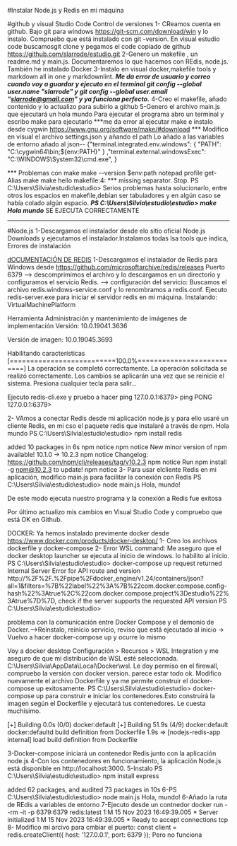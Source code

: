 

#Instalar Node.js y Redis en mi máquina

#github y visual Studio Code Control de versiones
1-  CReamos cuenta en github. Bajo git para windows https://git-scm.com/download/win y lo instalo. Compruebo que está instalado  con git -version. 
En visual estudio code buscamosgit clone y pegamos el code copiado de github
https://github.com/slarrode/estudio.git
2-Genero un makefile , un readme.md y main.js.
 Documentaremos lo que hacemos con REdis, node.js. También he instalado Docker
3-Instalo en visual docker,makefile tools y markdown all in one y markdownlint.
***Me da error de usuario y correo cuando voy a guardar y ejecuto en el terminal git config --global user.name "slarrode"  y git config --global user.email "slarrode@gmail.com" y ya funciona perfecto.***
4-Creo el makefile, añado contenido y lo actualizo para subirlo a github
5-Genero el archivo main.js que ejecutará un hola mundo
Para ejecutar el programa abro un terminal y escribo make para ejecutarlo
***me da error al ejecutar make e instalo desde cygwin 
https://www.gnu.org/software/make/#download  *** Modifico en visual el archivo settings.json y añando el path  Lo añado a las variables de entorno
añado al json-- {"terminal.integrated.env.windows": {
    "PATH": "C:\\cygwin64\\bin;${env:PATH}"
}
,"terminal.external.windowsExec": "C:\\WINDOWS\\System32\\cmd.exe",
}
 
 *** Problemas con make make --version   $env:path notepad profile   get-Alias make 
make hello
makefile:4: *** missing separator.  Stop.
PS C:\Users\Silvia\estudio\estudio>  Serios problemas hasta solucionarlo, entre otros los espacios en makefile,debían ser tabuladores y en algún caso se había colado algún espacio.
***PS C:\Users\Silvia\estudio\estudio> make
Hola mundo***  SE EJECUTA CORRECTAMENTE
***
#Node.js
1-Descargamos el instalador desde elo sitio oficial Node.js Downloads y ejecutamos el instalador.Instalamos todas lsa tools que indica, Errores de instalación

[dOCUMENTACIÓN DE REDIS](https://github.com/redis/redis)
1-Descargamos el instalador de Redis para Windows desde https://github.com/microsoftarchive/redis/releases
Puerto 6379
--> descomprimimos el archivo y lo descargamos en un directorio y configuramos el servicio Redis.
--> configuración del servicio: Buscamos el archivo redis.windows-service.conf y lo renombramos a redis.conf. Ejecuto redis-server.exe para iniciar el servidor redis en mi máquina.
Instalando: VirtualMachinePlatform

Herramienta Administración y mantenimiento de imágenes de implementación
Versión: 10.0.19041.3636

Versión de imagen: 10.0.19045.3693

Habilitando características
[==========================100.0%==========================]
La operación se completó correctamente.
La operación solicitada se realizó correctamente. Los cambios se aplicarán una vez que se reinicie el sistema.
Presiona cualquier tecla para salir...

Ejecuto redis-cli.exe y pruebo a hacer ping
127.0.0.1:6379> ping
PONG
127.0.0.1:6379>

2- VAmos a conectar Redis desde mi aplicación node.js y para ello usaré un cliente Redis, en mi cso el paquete redis que instalaré a través de npm. 
Hola mundo
PS C:\Users\Silvia\estudio\estudio> npm install redis

added 10 packages in 6s
npm notice
npm notice New minor version of npm available! 10.1.0 -> 10.2.3
npm notice Changelog: https://github.com/npm/cli/releases/tag/v10.2.3
npm notice Run npm install -g npm@10.2.3 to update!
npm notice
3- Para usar elcliente Redis en mi aplicación, modifico main.js para facilitar la conexión con Redis
PS C:\Users\Silvia\estudio\estudio> node main.js
Hola, mundo!

De este modo ejecuta nuestro programa y la conexión a Redis fue exitosa

Por último actualizo mis cambios en Visual Studio Code y compruebo que está OK en Github.

DOCKER: Ya hemos instalado previmente docker desde https://www.docker.com/products/docker-desktop/
1- Creo los archivos dockerfile y docker-compose
2- Error WSL command: Me aseguro que el docker desktop launcher se ejecuta al inicio de windows. lo habilito al inicio. 
PS C:\Users\Silvia\estudio\estudio> docker-compose up
request returned Internal Server Error for API route and version http://%2F%2F.%2Fpipe%2Fdocker_engine/v1.24/containers/json?all=1&filters=%7B%22label%22%3A%7B%22com.docker.compose.config-hash%22%3Atrue%2C%22com.docker.compose.project%3Destudio%22%3Atrue%7D%7D, check if the server supports the requested API version
PS C:\Users\Silvia\estudio\estudio> 

problema con la comunicación entre Docker Compose y el demonio de Docker.-->Reinstalo, reinicio servicio, reviso que está ejecutado al inicio -> Vuelvo a hacer docker-compose up y ocurre lo mismo 

Voy a docker desktop Configuración > Recursos > WSL Integration y me aseguro  de que mi distribución de WSL esté seleccionada.  C:\Users\Silvia\AppData\Local\Docker\wsl. Le doy permiso en el firewall, compruebo la versión con docker version. parece estar todo ok. Modifico nuevamente el archivo Dockerfile y ya me permite construir el docker-compose up exitosamente.
PS C:\Users\Silvia\estudio\estudio> docker-compose up para construir e iniciar los contenedores.Esto construirá la imagen según el Dockerfile y ejecutará tus contenedores. Le cuesta muchísimo.

[+] Building 0.0s (0/0)                                                                                                            docker:default
[+] Building 51.9s (4/9)                                                                                                                                               docker:default                     docker:defaultd build definition from Dockerfile                                                                                                            1.9s
 => [nodejs-redis-app internal] load build definition from Dockerfile 

3-Docker-compose iniciará un contenedor Redis junto con la aplicación node.js
4-Con los contenedores en funcionamiento, la aplicación Node.js  está disponible en http://localhost:3000. 
5-Instalo PS C:\Users\Silvia\estudio\estudio> npm install express

added 62 packages, and audited 73 packages in 10s
6-PS C:\Users\Silvia\estudio\estudio> node main.js
Hola, mundo!
6-Añado la ruta de REdis a variables de entorno
7-Ejecuto desde un contnedor docker run --rm -it -p 6379:6379 redis:latest
1:M 15 Nov 2023 16:49:39.005 * Server initialized
1:M 15 Nov 2023 16:49:39.005 * Ready to accept connections tcp
8- Modifico mi arcivo para cmbiar el puerto: const client = redis.createClient({ host: '127.0.0.1', port: 6379 }); Pero no funciona

